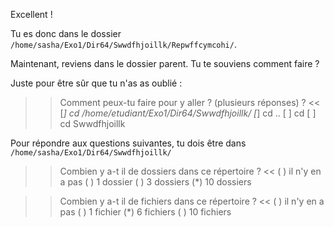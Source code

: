 Excellent !

Tu es donc dans le dossier `/home/sasha/Exo1/Dir64/Swwdfhjoillk/Repwffcymcohi/`.

Maintenant, reviens dans le dossier parent. Tu te souviens comment faire ?

Juste pour être sûr que tu n'as as oublié :

>> Comment peux-tu faire pour y aller ? (plusieurs réponses) ? <<
[*] cd /home/etudiant/Exo1/Dir64/Swwdfhjoillk/
[*] cd ..
[ ] cd 
[ ] cd Swwdfhjoillk

Pour répondre aux questions suivantes, tu dois être dans `/home/sasha/Exo1/Dir64/Swwdfhjoillk/`

>> Combien y a-t il de dossiers dans ce répertoire ? <<
( ) il n'y en a pas
( ) 1 dossier
( ) 3 dossiers
(*) 10 dossiers

>> Combien y a-t il de fichiers dans ce répertoire ? <<
( ) il n'y en a pas
( ) 1 fichier
(*) 6 fichiers
( ) 10 fichiers
